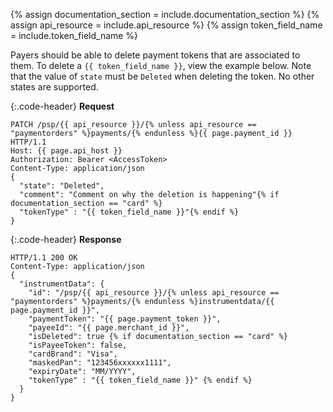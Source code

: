 {% assign documentation_section = include.documentation_section %}
{% assign api_resource = include.api_resource %}
{% assign token_field_name = include.token_field_name %}

Payers should be able to delete payment tokens that are associated to
them. To delete a `{{ token_field_name }}`, view the example below.
Note that the value of `state` must be `Deleted` when deleting the token. 
No other states are supported.

{:.code-header}
**Request**

```http
PATCH /psp/{{ api_resource }}/{% unless api_resource == "paymentorders" %}payments/{% endunless %}{{ page.payment_id }} HTTP/1.1
Host: {{ page.api_host }}
Authorization: Bearer <AccessToken>
Content-Type: application/json
{
  "state": "Deleted",
  "comment": "Comment on why the deletion is happening"{% if documentation_section == "card" %}
  "tokenType" : "{{ token_field_name }}"{% endif %}
}
```

{:.code-header}
**Response**

```http
HTTP/1.1 200 OK
Content-Type: application/json
{
  "instrumentData": {
    "id": "/psp/{{ api_resource }}/{% unless api_resource == "paymentorders" %}payments/{% endunless %}instrumentdata/{{ page.payment_id }}",
    "paymentToken": "{{ page.payment_token }}",
    "payeeId": "{{ page.merchant_id }}",
    "isDeleted": true {% if documentation_section == "card" %}
    "isPayeeToken": false,
    "cardBrand": "Visa",
    "maskedPan": "123456xxxxxx1111",
    "expiryDate": "MM/YYYY",
    "tokenType" : "{{ token_field_name }}" {% endif %}
  }
}
```